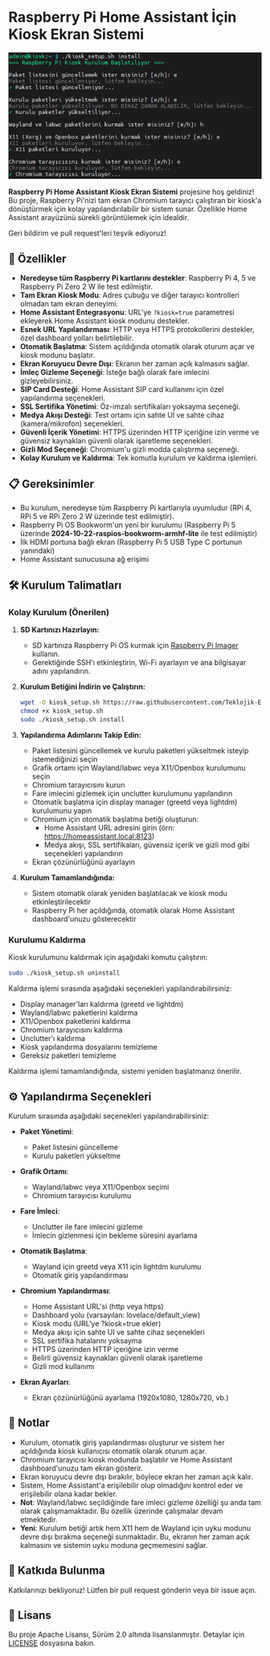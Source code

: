 # Raspberry Pi Home Assistant İçin Kiosk Ekran Sistemi

<div align="center">
  <img src="https://raw.githubusercontent.com/Teklojik-Elektronik/kiosk/main/_assets/Ekran görüntüsü.png" alt="Kiosk Ekran Sistemi" width="600">
</div>

**Raspberry Pi Home Assistant Kiosk Ekran Sistemi** projesine hoş geldiniz! Bu proje, Raspberry Pi'nizi tam ekran Chromium tarayıcı çalıştıran bir kiosk'a dönüştürmek için kolay yapılandırılabilir bir sistem sunar. Özellikle Home Assistant arayüzünü sürekli görüntülemek için idealdir.

Geri bildirim ve pull request'leri teşvik ediyoruz!

## 🚀 Özellikler

- **Neredeyse tüm Raspberry Pi kartlarını destekler**: Raspberry Pi 4, 5 ve Raspberry Pi Zero 2 W ile test edilmiştir.
- **Tam Ekran Kiosk Modu**: Adres çubuğu ve diğer tarayıcı kontrolleri olmadan tam ekran deneyimi.
- **Home Assistant Entegrasyonu**: URL'ye `?kiosk=true` parametresi ekleyerek Home Assistant kiosk modunu destekler.
- **Esnek URL Yapılandırması**: HTTP veya HTTPS protokollerini destekler, özel dashboard yolları belirtilebilir.
- **Otomatik Başlatma**: Sistem açıldığında otomatik olarak oturum açar ve kiosk modunu başlatır.
- **Ekran Koruyucu Devre Dışı**: Ekranın her zaman açık kalmasını sağlar.
- **İmleç Gizleme Seçeneği**: İsteğe bağlı olarak fare imlecini gizleyebilirsiniz.
- **SIP Card Desteği**: Home Assistant SIP card kullanımı için özel yapılandırma seçenekleri.
- **SSL Sertifika Yönetimi**: Öz-imzalı sertifikaları yoksayma seçeneği.
- **Medya Akışı Desteği**: Test ortamı için sahte UI ve sahte cihaz (kamera/mikrofon) seçenekleri.
- **Güvenli İçerik Yönetimi**: HTTPS üzerinden HTTP içeriğine izin verme ve güvensiz kaynakları güvenli olarak işaretleme seçenekleri.
- **Gizli Mod Seçeneği**: Chromium'u gizli modda çalıştırma seçeneği.
- **Kolay Kurulum ve Kaldırma**: Tek komutla kurulum ve kaldırma işlemleri.

## 📋 Gereksinimler

- Bu kurulum, neredeyse tüm Raspberry Pi kartlarıyla uyumludur (RPi 4, RPi 5 ve RPi Zero 2 W üzerinde test edilmiştir).
- Raspberry Pi OS Bookworm'un yeni bir kurulumu (Raspberry Pi 5 üzerinde **2024-10-22-raspios-bookworm-armhf-lite** ile test edilmiştir)
- İlk HDMI portuna bağlı ekran (Raspberry Pi 5 USB Type C portunun yanındaki)
- Home Assistant sunucusuna ağ erişimi

## 🛠️ Kurulum Talimatları

### Kolay Kurulum (Önerilen)

1. **SD Kartınızı Hazırlayın:**
   - SD kartınıza Raspberry Pi OS kurmak için [Raspberry Pi Imager](https://www.raspberrypi.com/software/) kullanın.
   - Gerektiğinde SSH'ı etkinleştirin, Wi-Fi ayarlayın ve ana bilgisayar adını yapılandırın.

2. **Kurulum Betiğini İndirin ve Çalıştırın:**
   ```bash
   wget -O kiosk_setup.sh https://raw.githubusercontent.com/Teklojik-Elektronik/kiosk/main/kiosk_setup.sh
   chmod +x kiosk_setup.sh
   sudo ./kiosk_setup.sh install
   ```

3. **Yapılandırma Adımlarını Takip Edin:**
   - Paket listesini güncellemek ve kurulu paketleri yükseltmek isteyip istemediğinizi seçin
   - Grafik ortamı için Wayland/labwc veya X11/Openbox kurulumunu seçin
   - Chromium tarayıcısını kurun
   - Fare imlecini gizlemek için unclutter kurulumunu yapılandırın
   - Otomatik başlatma için display manager (greetd veya lightdm) kurulumunu yapın
   - Chromium için otomatik başlatma betiği oluşturun:
     - Home Assistant URL adresini girin (örn: https://homeassistant.local:8123)
     - Medya akışı, SSL sertifikaları, güvensiz içerik ve gizli mod gibi seçenekleri yapılandırın
   - Ekran çözünürlüğünü ayarlayın

4. **Kurulum Tamamlandığında:**
   - Sistem otomatik olarak yeniden başlatılacak ve kiosk modu etkinleştirilecektir
   - Raspberry Pi her açıldığında, otomatik olarak Home Assistant dashboard'unuzu gösterecektir

### Kurulumu Kaldırma

Kiosk kurulumunu kaldırmak için aşağıdaki komutu çalıştırın:

```bash
sudo ./kiosk_setup.sh uninstall
```

Kaldırma işlemi sırasında aşağıdaki seçenekleri yapılandırabilirsiniz:

- Display manager'ları kaldırma (greetd ve lightdm)
- Wayland/labwc paketlerini kaldırma
- X11/Openbox paketlerini kaldırma
- Chromium tarayıcısını kaldırma
- Unclutter'ı kaldırma
- Kiosk yapılandırma dosyalarını temizleme
- Gereksiz paketleri temizleme

Kaldırma işlemi tamamlandığında, sistemi yeniden başlatmanız önerilir.

## ⚙️ Yapılandırma Seçenekleri

Kurulum sırasında aşağıdaki seçenekleri yapılandırabilirsiniz:

- **Paket Yönetimi**:
  - Paket listesini güncelleme
  - Kurulu paketleri yükseltme

- **Grafik Ortamı**:
  - Wayland/labwc veya X11/Openbox seçimi
  - Chromium tarayıcısı kurulumu

- **Fare İmleci**:
  - Unclutter ile fare imlecini gizleme
  - İmlecin gizlenmesi için bekleme süresini ayarlama

- **Otomatik Başlatma**:
  - Wayland için greetd veya X11 için lightdm kurulumu
  - Otomatik giriş yapılandırması

- **Chromium Yapılandırması**:
  - Home Assistant URL'si (http veya https)
  - Dashboard yolu (varsayılan: lovelace/default_view)
  - Kiosk modu (URL'ye ?kiosk=true ekler)
  - Medya akışı için sahte UI ve sahte cihaz seçenekleri
  - SSL sertifika hatalarını yoksayma
  - HTTPS üzerinden HTTP içeriğine izin verme
  - Belirli güvensiz kaynakları güvenli olarak işaretleme
  - Gizli mod kullanımı

- **Ekran Ayarları**:
  - Ekran çözünürlüğünü ayarlama (1920x1080, 1280x720, vb.)

## 📝 Notlar

- Kurulum, otomatik giriş yapılandırması oluşturur ve sistem her açıldığında kiosk kullanıcısı otomatik olarak oturum açar.
- Chromium tarayıcısı kiosk modunda başlatılır ve Home Assistant dashboard'unuzu tam ekran gösterir.
- Ekran koruyucu devre dışı bırakılır, böylece ekran her zaman açık kalır.
- Sistem, Home Assistant'a erişilebilir olup olmadığını kontrol eder ve erişilebilir olana kadar bekler.
- **Not**: Wayland/labwc seçildiğinde fare imleci gizleme özelliği şu anda tam olarak çalışmamaktadır. Bu özellik üzerinde çalışmalar devam etmektedir.
- **Yeni**: Kurulum betiği artık hem X11 hem de Wayland için uyku modunu devre dışı bırakma seçeneği sunmaktadır. Bu, ekranın her zaman açık kalmasını ve sistemin uyku moduna geçmemesini sağlar.

## 🤝 Katkıda Bulunma

Katkılarınızı bekliyoruz! Lütfen bir pull request gönderin veya bir issue açın.

## 📜 Lisans

Bu proje Apache Lisansı, Sürüm 2.0 altında lisanslanmıştır. Detaylar için [LICENSE](LICENSE) dosyasına bakın.
